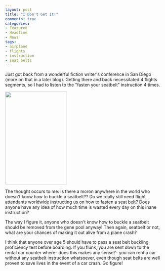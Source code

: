 ```yaml
---
layout: post
title: "I Don't Get It!"
comments: true
categories:
- Featured
- Headline
- News
tags:
- airplane
- flights
- instruction
- seat belts
---
```

Just got back from a wonderful fiction writer's conference in San Diego (more on that in a later blog). Getting there and back necessitated 4 flights segments, so I had to listen to the "fasten your seatbelt" instruction 4 times.

<a href="http://blog.lesterpickerphoto.com/wp-content/uploads/2011/06/fasten-seat-belt-fa.jpg"><img class="size-medium wp-image-1239" title="Stock Photo" src="http://blog.lesterpickerphoto.com/wp-content/uploads/2011/06/fasten-seat-belt-fa-200x300.jpg" alt="" width="200" height="300" /></a>
<p style="text-align: center;"></p>
The thought occurs to me: Is there a moron anywhere in the world who doesn't know how to buckle a seatbelt?? Do we really still need flight attendants worldwide instructing us on how to fasten a seat belt? Does anyone have any idea of how much time is wasted every day on this inane instruction?

The way I figure it, anyone who doesn't know how to buckle a seatbelt should be removed from the gene pool anyway! Then again, seatbelt or not, what are your chances of making it out alive from a plane crash?

I think that anyone over age 5 should have to pass a seat belt buckling proficiency test before boarding. If you flunk, you are sent down to the rental car counter where- does this makes any sense?- you can rent a car without any seatbelt instruction whatsoever, even though seat belts are well proven to save lives in the event of a car crash. Go figure!